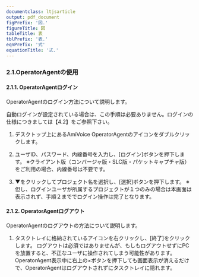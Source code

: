```yaml
---
documentclass: ltjsarticle
output: pdf_document
figPrefix: '図.'
figureTitle: 図
tableTitle: 表
tblPrefix: '表.'
eqnPrefix: '式'
equationTitle: '式.'
---
```


### 2.1.OperatorAgentの使用

#### 2.1.1. OperatorAgentログイン
OperatorAgentのログイン方法について説明します。

自動ログインが設定されている場合は、この手順は必要ありません。ログインの仕様につきましては【4.2】をご参照下さい。

1.	デスクトップ上にあるAmiVoice OperatorAgentのアイコンをダブルクリックします。

2.	ユーザID、パスワード、内線番号を入力し、[ログイン]ボタンを押下します。
※クライアント版（コンバージャ版・SLC版・パケットキャプチャ版）をご利用の場合、内線番号は不要です。

3.	▼をクリックしてプロジェクト名を選択し、[選択]ボタンを押下します。
※ 但し、ログインユーザが所属するプロジェクトが１つのみの場合は本画面は表示されず、手順２まででログイン操作は完了となります。

#### 2.1.2. OperatorAgentログアウト
OperatorAgentのログアウトの方法について説明します。

1.	タスクトレイに格納されているアイコンを右クリックし、[終了]をクリックします。
ログアウトは必須ではありませんが、もしもログアウトせずにPCを放置すると、不正なユーザに操作されてしまう可能性があります。
OperatorAgent表示中に右上の×ボタンを押下しても画面表示が消えるだけで、OperatorAgentはログアウトされずにタスクトレイに隠れます。
